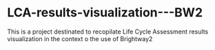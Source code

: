 # LCA-results-visualization---BW2
This is a project destinated to recopilate Life Cycle Assessment results visualization in the context o the use of Brightway2

